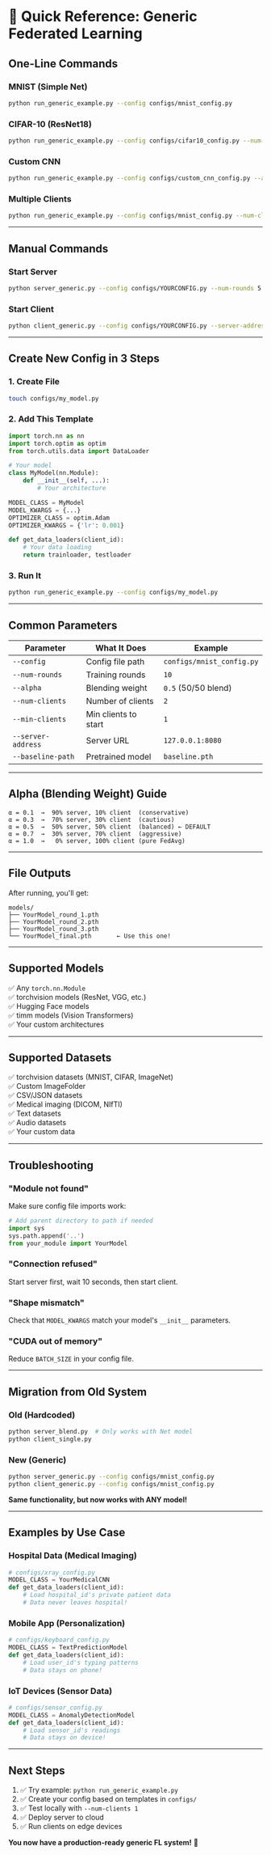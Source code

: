 # 🚀 Quick Reference: Generic Federated Learning

## One-Line Commands

### MNIST (Simple Net)
```bash
python run_generic_example.py --config configs/mnist_config.py
```

### CIFAR-10 (ResNet18)
```bash
python run_generic_example.py --config configs/cifar10_config.py --num-rounds 10
```

### Custom CNN
```bash
python run_generic_example.py --config configs/custom_cnn_config.py --alpha 0.7
```

### Multiple Clients
```bash
python run_generic_example.py --config configs/mnist_config.py --num-clients 2
```

---

## Manual Commands

### Start Server
```bash
python server_generic.py --config configs/YOURCONFIG.py --num-rounds 5 --alpha 0.5
```

### Start Client
```bash
python client_generic.py --config configs/YOURCONFIG.py --server-address 127.0.0.1:8080
```

---

## Create New Config in 3 Steps

### 1. Create File
```bash
touch configs/my_model.py
```

### 2. Add This Template
```python
import torch.nn as nn
import torch.optim as optim
from torch.utils.data import DataLoader

# Your model
class MyModel(nn.Module):
    def __init__(self, ...):
        # Your architecture

MODEL_CLASS = MyModel
MODEL_KWARGS = {...}
OPTIMIZER_CLASS = optim.Adam
OPTIMIZER_KWARGS = {'lr': 0.001}

def get_data_loaders(client_id):
    # Your data loading
    return trainloader, testloader
```

### 3. Run It
```bash
python run_generic_example.py --config configs/my_model.py
```

---

## Common Parameters

| Parameter | What It Does | Example |
|-----------|--------------|---------|
| `--config` | Config file path | `configs/mnist_config.py` |
| `--num-rounds` | Training rounds | `10` |
| `--alpha` | Blending weight | `0.5` (50/50 blend) |
| `--num-clients` | Number of clients | `2` |
| `--min-clients` | Min clients to start | `1` |
| `--server-address` | Server URL | `127.0.0.1:8080` |
| `--baseline-path` | Pretrained model | `baseline.pth` |

---

## Alpha (Blending Weight) Guide

```
α = 0.1  →  90% server, 10% client  (conservative)
α = 0.3  →  70% server, 30% client  (cautious)
α = 0.5  →  50% server, 50% client  (balanced) ← DEFAULT
α = 0.7  →  30% server, 70% client  (aggressive)
α = 1.0  →   0% server, 100% client (pure FedAvg)
```

---

## File Outputs

After running, you'll get:
```
models/
├── YourModel_round_1.pth
├── YourModel_round_2.pth
├── YourModel_round_3.pth
└── YourModel_final.pth       ← Use this one!
```

---

## Supported Models

✅ Any `torch.nn.Module`  
✅ torchvision models (ResNet, VGG, etc.)  
✅ Hugging Face models  
✅ timm models (Vision Transformers)  
✅ Your custom architectures

---

## Supported Datasets

✅ torchvision datasets (MNIST, CIFAR, ImageNet)  
✅ Custom ImageFolder  
✅ CSV/JSON datasets  
✅ Medical imaging (DICOM, NIfTI)  
✅ Text datasets  
✅ Audio datasets  
✅ Your custom data

---

## Troubleshooting

### "Module not found"
Make sure config file imports work:
```python
# Add parent directory to path if needed
import sys
sys.path.append('..')
from your_module import YourModel
```

### "Connection refused"
Start server first, wait 10 seconds, then start client.

### "Shape mismatch"
Check that `MODEL_KWARGS` match your model's `__init__` parameters.

### "CUDA out of memory"
Reduce `BATCH_SIZE` in your config file.

---

## Migration from Old System

### Old (Hardcoded)
```bash
python server_blend.py  # Only works with Net model
python client_single.py
```

### New (Generic)
```bash
python server_generic.py --config configs/mnist_config.py
python client_generic.py --config configs/mnist_config.py
```

**Same functionality, but now works with ANY model!**

---

## Examples by Use Case

### Hospital Data (Medical Imaging)
```python
# configs/xray_config.py
MODEL_CLASS = YourMedicalCNN
def get_data_loaders(client_id):
    # Load hospital_id's private patient data
    # Data never leaves hospital!
```

### Mobile App (Personalization)
```python
# configs/keyboard_config.py
MODEL_CLASS = TextPredictionModel
def get_data_loaders(client_id):
    # Load user_id's typing patterns
    # Data stays on phone!
```

### IoT Devices (Sensor Data)
```python
# configs/sensor_config.py
MODEL_CLASS = AnomalyDetectionModel
def get_data_loaders(client_id):
    # Load sensor_id's readings
    # Data stays on device!
```

---

## Next Steps

1. ✅ Try example: `python run_generic_example.py`
2. ✅ Create your config based on templates in `configs/`
3. ✅ Test locally with `--num-clients 1`
4. ✅ Deploy server to cloud
5. ✅ Run clients on edge devices

**You now have a production-ready generic FL system!** 🎉


